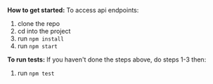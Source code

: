 **How to get started:**
To access api endpoints:

1. clone the repo
2. cd into the project
3. run `npm install`
4. run `npm start`

**To run tests:**
If you haven't done the steps above, do steps 1-3 then:

1. run `npm test`
